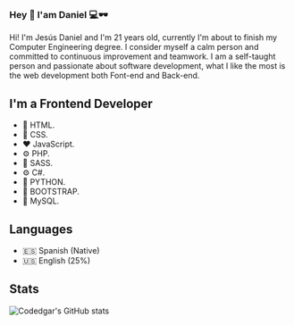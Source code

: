 ### Hey 👋 I'am Daniel 💻🕶️

Hi! I'm Jesús Daniel and I'm 21 years old, currently I'm about to finish my Computer Engineering degree. I consider myself a calm person and committed to continuous improvement and teamwork. I am a self-taught person and passionate about software development, what I like the most is the web development both Font-end and Back-end.<br>

## I'm a Frontend Developer 

- 🦴 HTML.
- 🎨 CSS.
- ❤ JavaScript.
- ⚙️ PHP.
- 🎨 SASS.
- ⚙️ C#.
- 🐍 PYTHON.
- 💅 BOOTSTRAP.
- 🧠 MySQL.

## Languages

- 🇪🇸 Spanish (Native)
- 🇺🇸 English (25%)

## Stats

![Codedgar's GitHub stats](https://github-readme-stats.vercel.app/api?username=Codedgar&show_icons=true&theme=radical)
